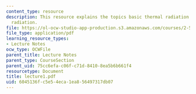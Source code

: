 ```yaml
---
content_type: resource
description: This resource explains the topics basic thermal radiation concepts, blackbody
  radiation.
file: https://ol-ocw-studio-app-production.s3.amazonaws.com/courses/2-58j-radiative-transfer-spring-2006/6045136fc5e54eca1ea856497317db07_lecture1.pdf
file_type: application/pdf
learning_resource_types:
- Lecture Notes
ocw_type: OCWFile
parent_title: Lecture Notes
parent_type: CourseSection
parent_uid: 75cc6efa-c06f-c71d-8410-8ea5b6b661f4
resourcetype: Document
title: lecture1.pdf
uid: 6045136f-c5e5-4eca-1ea8-56497317db07
---
```

